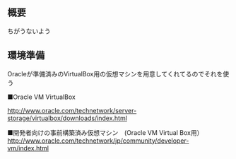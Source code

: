## 概要
ちがうないよう

## 環境準備
Oracleが準備済みのVirtualBox用の仮想マシンを用意してくれてるのでそれを使う

■Oracle VM VirtualBox

http://www.oracle.com/technetwork/server-storage/virtualbox/downloads/index.html

■開発者向けの事前構築済み仮想マシン　(Oracle VM Virtual Box用）
http://www.oracle.com/technetwork/jp/community/developer-vm/index.html
